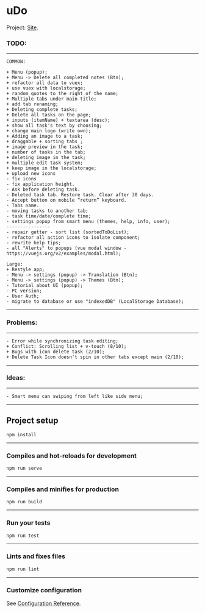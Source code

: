 # uDo
Project: [Site](https://todovue-f9884.firebaseapp.com/).
### TODO:
___
```
COMMON:

+ Menu (popup);
+ Menu -> Delete all completed notes (Btn);
+ refactor all data to vuex;
+ use vuex with localstorage;
+ random quotes to the right of the name;
+ Multiple tabs under main title;
+ add tab renaming;
+ Deleting complete tasks;
+ Delete all tasks on the page;
+ inputs (itemName) + textarea (desc);
+ show all task's text by choosing;
+ change main logo (write own);
+ Adding an image to a task;
+ draggable + sorting tabs ;
+ image preview in the task;
+ number of tasks in the tab;
+ deleting image in the task;
+ multiple edit task system;
+ keep image in the localstorage;
+ upload new icons
- fix icons
- fix application height.
- Ask before deleting task.
- Deleted task tab. Restore task. Clear after 30 days.
- Accept button on mobile “return” keyboard.
- Tabs name.
- moving tasks to another tab;
- task time/date/complete time;
- settings popup from smart menu (themes, help, info, user);
----------------
- repair getter - sort list (sortedToDoList);
- refactor all action icons to isolate component;
- rewrite help tips;
- all "Alerts" to popups (vue modal window - https://vuejs.org/v2/examples/modal.html);

Large:
+ Restyle app;
- Menu -> settings (popup) -> Translation (Btn);
- Menu -> settings (popup) -> Themes (Btn);
- Tutorial about UI (popup);
- PC version;
- User Auth;
- migrate to database or use "indexedDB" (LocalStorage Database);
```
___

### Problems:
___
```
- Error while synchronizing task editing;
+ Conflict: Scrolling list + v-touch (8/10);
+ Bugs with icon delete task (2/10);
+ Delete Task Icon doesn't spin in other tabs except main (2/10);
```
___

### Ideas:
___
```
- Smart menu can swiping from left like side menu;
```
___

## Project setup
```
npm install
```
___
### Compiles and hot-reloads for development
```
npm run serve
```
___
### Compiles and minifies for production
```
npm run build
```
___
### Run your tests
```
npm run test
```
___
### Lints and fixes files
```
npm run lint
```
___
### Customize configuration
See [Configuration Reference](https://cli.vuejs.org/config/).
